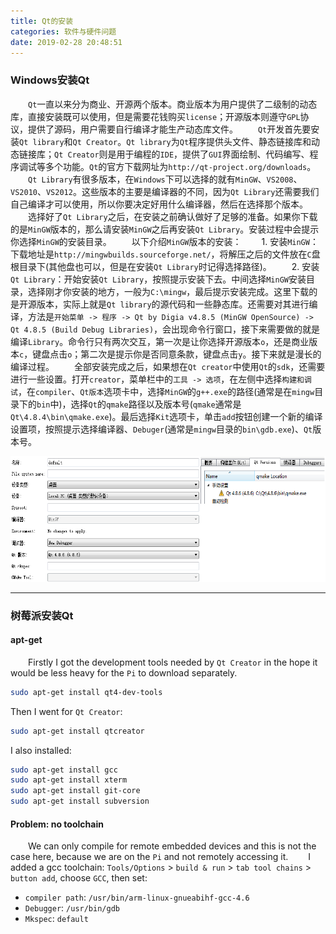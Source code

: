 ```yaml
---
title: Qt的安装
categories: 软件与硬件问题
date: 2019-02-28 20:48:51
---
```

### Windows安装Qt

&emsp;&emsp;`Qt`一直以来分为商业、开源两个版本。商业版本为用户提供了二级制的动态库，直接安装既可以使用，但是需要花钱购买`license`；开源版本则遵守`GPL`协议，提供了源码，用户需要自行编译才能生产动态库文件。<!--more-->
&emsp;&emsp;`Qt`开发首先要安装`Qt library`和`Qt Creator`。`Qt library`为`Qt`程序提供头文件、静态链接库和动态链接库；`Qt Creator`则是用于编程的`IDE`，提供了`GUI`界面绘制、代码编写、程序调试等多个功能。`Qt`的官方下载网址为`http://qt-project.org/downloads`。
&emsp;&emsp;`Qt Library`有很多版本，在`Windows`下可以选择的就有`MinGW`、`VS2008`、`VS2010`、`VS2012`。这些版本的主要是编译器的不同，因为`Qt Library`还需要我们自己编译才可以使用，所以你要决定好用什么编译器，然后在选择那个版本。
&emsp;&emsp;选择好了`Qt Library`之后，在安装之前确认做好了足够的准备。如果你下载的是`MinGW`版本的，那么请安装`MinGW`之后再安装`Qt Library`。安装过程中会提示你选择`MinGW`的安装目录。
&emsp;&emsp;以下介绍`MinGW`版本的安装：
&emsp;&emsp;1. 安装`MinGW`：下载地址是`http://mingwbuilds.sourceforge.net/`，将解压之后的文件放在`C`盘根目录下(其他盘也可以，但是在安装`Qt Library`时记得选择路径)。
&emsp;&emsp;2. 安装`Qt Library`：开始安装`Qt Library`，按照提示安装下去。中间选择`MinGW`安装目录，选择刚才你安装的地方，一般为`C:\mingw`，最后提示安装完成。这里下载的是开源版本，实际上就是`Qt library`的源代码和一些静态库。还需要对其进行编译，方法是`开始菜单 -> 程序 -> Qt by Digia v4.8.5 (MinGW OpenSource) -> Qt 4.8.5 (Build Debug Libraries)`，会出现命令行窗口，接下来需要做的就是编译`Library`。命令行只有两次交互，第一次是让你选择开源版本`o`，还是商业版本`c`，键盘点击`o`；第二次是提示你是否同意条款，键盘点击`y`。接下来就是漫长的编译过程。
&emsp;&emsp;全部安装完成之后，如果想在`Qt creator`中使用`Qt`的`sdk`，还需要进行一些设置。打开`creator`，菜单栏中的`工具 -> 选项`，在左侧中选择`构建和调试`，在`compiler`、`Qt版本`选项卡中，选择`MinGW`的`g++.exe`的路径(通常是在`mingw`目录下的`bin`中)，选择`Qt`的`qmake`路径以及版本号(`qmake`通常是`Qt\4.8.4\bin\qmake.exe`)。最后选择`Kit`选项卡，单击`add`按钮创建一个新的编译设置项，按照提示选择编译器、`Debuger`(通常是`mingw`目录的`bin\gdb.exe`)、`Qt`版本号。

<img src="./Qt的安装/1.png" height="201" width="636">

---

### 树莓派安装Qt

#### apt-get

&emsp;&emsp;Firstly I got the development tools needed by `Qt Creator` in the hope it would be less heavy for the `Pi` to download separately.

``` bash
sudo apt-get install qt4-dev-tools
```

Then I went for `Qt Creator`:

``` bash
sudo apt-get install qtcreator
```

I also installed:

``` bash
sudo apt-get install gcc
sudo apt-get install xterm
sudo apt-get install git-core
sudo apt-get install subversion
```

#### Problem: no toolchain

&emsp;&emsp;We can only compile for remote embedded devices and this is not the case here, because we are on the `Pi` and not remotely accessing it.
&emsp;&emsp;I added a gcc toolchain: `Tools/Options` > `build & run` > `tab tool chains` > `button add`, choose `GCC`, then set:

- `compiler path`: `/usr/bin/arm-linux-gnueabihf-gcc-4.6`
- `Debugger`: `/usr/bin/gdb`
- `Mkspec`: `default`